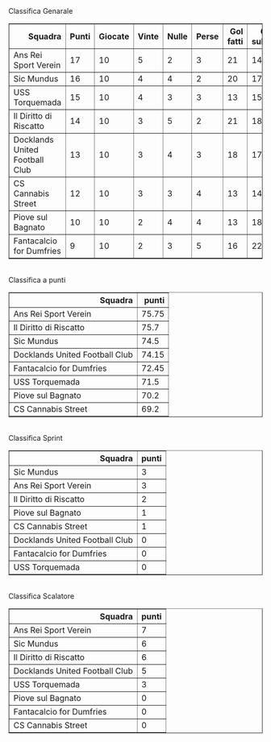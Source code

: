 <th>Classifica Genarale</th><table border="1" class="dataframe">
  <thead>
    <tr style="text-align: right;">
      <th>Squadra</th>
      <th>Punti</th>
      <th>Giocate</th>
      <th>Vinte</th>
      <th>Nulle</th>
      <th>Perse</th>
      <th>Gol fatti</th>
      <th>Gol subiti</th>
      <th>Diff. Reti</th>
      <th>Punti tot.</th>
      <th>Media pti</th>
    </tr>
  </thead>
  <tbody>
    <tr>
      <td>Ans Rei Sport Verein</td>
      <td>17</td>
      <td>10</td>
      <td>5</td>
      <td>2</td>
      <td>3</td>
      <td>21</td>
      <td>14</td>
      <td>7</td>
      <td>757.5</td>
      <td>75.75</td>
    </tr>
    <tr>
      <td>Sic Mundus</td>
      <td>16</td>
      <td>10</td>
      <td>4</td>
      <td>4</td>
      <td>2</td>
      <td>20</td>
      <td>17</td>
      <td>3</td>
      <td>745</td>
      <td>74.5</td>
    </tr>
    <tr>
      <td>USS Torquemada</td>
      <td>15</td>
      <td>10</td>
      <td>4</td>
      <td>3</td>
      <td>3</td>
      <td>13</td>
      <td>15</td>
      <td>-2</td>
      <td>715</td>
      <td>71.5</td>
    </tr>
    <tr>
      <td>Il Diritto di Riscatto</td>
      <td>14</td>
      <td>10</td>
      <td>3</td>
      <td>5</td>
      <td>2</td>
      <td>21</td>
      <td>18</td>
      <td>3</td>
      <td>757</td>
      <td>75.7</td>
    </tr>
    <tr>
      <td>Docklands United Football Club</td>
      <td>13</td>
      <td>10</td>
      <td>3</td>
      <td>4</td>
      <td>3</td>
      <td>18</td>
      <td>17</td>
      <td>1</td>
      <td>741.5</td>
      <td>74.15</td>
    </tr>
    <tr>
      <td>CS Cannabis Street</td>
      <td>12</td>
      <td>10</td>
      <td>3</td>
      <td>3</td>
      <td>4</td>
      <td>13</td>
      <td>14</td>
      <td>-1</td>
      <td>692</td>
      <td>69.2</td>
    </tr>
    <tr>
      <td>Piove sul Bagnato</td>
      <td>10</td>
      <td>10</td>
      <td>2</td>
      <td>4</td>
      <td>4</td>
      <td>13</td>
      <td>18</td>
      <td>-5</td>
      <td>702</td>
      <td>70.2</td>
    </tr>
    <tr>
      <td>Fantacalcio for Dumfries</td>
      <td>9</td>
      <td>10</td>
      <td>2</td>
      <td>3</td>
      <td>5</td>
      <td>16</td>
      <td>22</td>
      <td>-6</td>
      <td>724.5</td>
      <td>72.45</td>
    </tr>
  </tbody>
</table><th><br/></th><th>Classifica a punti</th><table border="1" class="dataframe">
  <thead>
    <tr style="text-align: right;">
      <th>Squadra</th>
      <th>punti</th>
    </tr>
  </thead>
  <tbody>
    <tr>
      <td>Ans Rei Sport Verein</td>
      <td>75.75</td>
    </tr>
    <tr>
      <td>Il Diritto di Riscatto</td>
      <td>75.7</td>
    </tr>
    <tr>
      <td>Sic Mundus</td>
      <td>74.5</td>
    </tr>
    <tr>
      <td>Docklands United Football Club</td>
      <td>74.15</td>
    </tr>
    <tr>
      <td>Fantacalcio for Dumfries</td>
      <td>72.45</td>
    </tr>
    <tr>
      <td>USS Torquemada</td>
      <td>71.5</td>
    </tr>
    <tr>
      <td>Piove sul Bagnato</td>
      <td>70.2</td>
    </tr>
    <tr>
      <td>CS Cannabis Street</td>
      <td>69.2</td>
    </tr>
  </tbody>
</table><th><br/></th><th>Classifica Sprint</th><table border="1" class="dataframe">
  <thead>
    <tr style="text-align: right;">
      <th>Squadra</th>
      <th>punti</th>
    </tr>
  </thead>
  <tbody>
    <tr>
      <td>Sic Mundus</td>
      <td>3</td>
    </tr>
    <tr>
      <td>Ans Rei Sport Verein</td>
      <td>3</td>
    </tr>
    <tr>
      <td>Il Diritto di Riscatto</td>
      <td>2</td>
    </tr>
    <tr>
      <td>Piove sul Bagnato</td>
      <td>1</td>
    </tr>
    <tr>
      <td>CS Cannabis Street</td>
      <td>1</td>
    </tr>
    <tr>
      <td>Docklands United Football Club</td>
      <td>0</td>
    </tr>
    <tr>
      <td>Fantacalcio for Dumfries</td>
      <td>0</td>
    </tr>
    <tr>
      <td>USS Torquemada</td>
      <td>0</td>
    </tr>
  </tbody>
</table><th><br/></th><th>Classifica Scalatore</th><table border="1" class="dataframe">
  <thead>
    <tr style="text-align: right;">
      <th>Squadra</th>
      <th>punti</th>
    </tr>
  </thead>
  <tbody>
    <tr>
      <td>Ans Rei Sport Verein</td>
      <td>7</td>
    </tr>
    <tr>
      <td>Sic Mundus</td>
      <td>6</td>
    </tr>
    <tr>
      <td>Il Diritto di Riscatto</td>
      <td>6</td>
    </tr>
    <tr>
      <td>Docklands United Football Club</td>
      <td>5</td>
    </tr>
    <tr>
      <td>USS Torquemada</td>
      <td>3</td>
    </tr>
    <tr>
      <td>Piove sul Bagnato</td>
      <td>0</td>
    </tr>
    <tr>
      <td>Fantacalcio for Dumfries</td>
      <td>0</td>
    </tr>
    <tr>
      <td>CS Cannabis Street</td>
      <td>0</td>
    </tr>
  </tbody>
</table><th><br/></th>